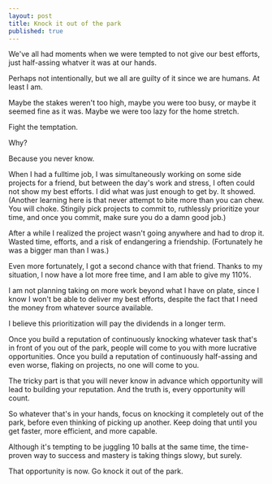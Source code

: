 ```yaml
---
layout: post
title: Knock it out of the park
published: true
---
```


We've all had moments when we were tempted to not give our best efforts, just half-assing whatver it was at our hands.

Perhaps not intentionally, but we all are guilty of it since we are humans. At least I am.

Maybe the stakes weren't too high, maybe you were too busy, or maybe it seemed fine as it was. Maybe we were too lazy for the home stretch.

Fight the temptation. 

Why?

Because you never know. 

When I had a fulltime job, I was simultaneously working on some side projects for a friend, but between the day's work and stress, I often could not show my best efforts. I did what was just enough to get by. It showed. (Another learning here is that never attempt to bite more than you can chew. You will choke. Stingily pick projects to commit to, ruthlessly prioritize your time, and once you commit, make sure you do a damn good job.)

After a while I realized the project wasn't going anywhere and had to drop it. Wasted time, efforts, and a risk of endangering a friendship. (Fortunately he was a bigger man than I was.) 

Even more fortunately, I got a second chance with that friend. Thanks to my situation, I now have a lot more free time, and I am able to give my 110%. 

I am not planning taking on more work beyond what I have on plate, since I know I won't be able to deliver my best efforts, despite the fact that I need the money from whatever source available.

I believe this prioritization will pay the dividends in a longer term. 

Once you build a reputation of continuously  knocking whatever task that's in front of you out of the park, people will come to you with more lucrative opportunities. Once you build a reputation of continuously half-assing and even worse, flaking on projects, no one will come to you.

The tricky part is that you will never know in advance which opportunity will lead to building your reputation. And the truth is, every opportunity will count. 

So whatever that's in your hands, focus on knocking it completely out of the park, before even thinking of picking up another. Keep doing that until you get faster, more efficient, and more capable. 

Although it's tempting to be juggling 10 balls at the same time, the time-proven way to success and mastery is taking things slowy, but surely.

That opportunity is now. Go knock it out of the park. 
